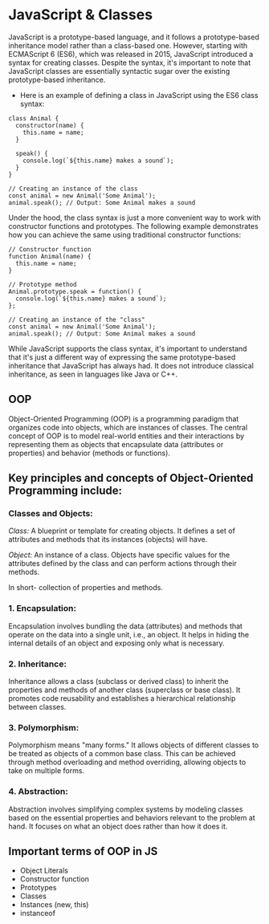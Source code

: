 # JavaScript & Classes
JavaScript is a prototype-based language, and it follows a prototype-based inheritance model rather than a class-based one. However, starting with ECMAScript 6 (ES6), which was released in 2015, JavaScript introduced a syntax for creating classes. Despite the syntax, it's important to note that JavaScript classes are essentially syntactic sugar over the existing prototype-based inheritance.
* Here is an example of defining a class in JavaScript using the ES6 class syntax:

```
class Animal {
  constructor(name) {
    this.name = name;
  }

  speak() {
    console.log(`${this.name} makes a sound`);
  }
}

// Creating an instance of the class
const animal = new Animal('Some Animal');
animal.speak(); // Output: Some Animal makes a sound
```
Under the hood, the class syntax is just a more convenient way to work with constructor functions and prototypes. The following example demonstrates how you can achieve the same using traditional constructor functions:
```
// Constructor function
function Animal(name) {
  this.name = name;
}

// Prototype method
Animal.prototype.speak = function() {
  console.log(`${this.name} makes a sound`);
};

// Creating an instance of the "class"
const animal = new Animal('Some Animal');
animal.speak(); // Output: Some Animal makes a sound
```
While JavaScript supports the class syntax, it's important to understand that it's just a different way of expressing the same prototype-based inheritance that JavaScript has always had. It does not introduce classical inheritance, as seen in languages like Java or C++.

## OOP
Object-Oriented Programming (OOP) is a programming paradigm that organizes code into objects, which are instances of classes. The central concept of OOP is to model real-world entities and their interactions by representing them as objects that encapsulate data (attributes or properties) and behavior (methods or functions).

## Key principles and concepts of Object-Oriented Programming include:

### Classes and Objects:

*Class:* A blueprint or template for creating objects. It defines a set of attributes and methods that its instances (objects) will have.

*Object:* An instance of a class. Objects have specific values for the attributes defined by the class and can perform actions through their methods.

In short- collection of properties and methods.

### 1. Encapsulation:

Encapsulation involves bundling the data (attributes) and methods that operate on the data into a single unit, i.e., an object. It helps in hiding the internal details of an object and exposing only what is necessary.

### 2. Inheritance:

Inheritance allows a class (subclass or derived class) to inherit the properties and methods of another class (superclass or base class). It promotes code reusability and establishes a hierarchical relationship between classes.

### 3. Polymorphism:

Polymorphism means "many forms." It allows objects of different classes to be treated as objects of a common base class. This can be achieved through method overloading and method overriding, allowing objects to take on multiple forms.

### 4. Abstraction:

Abstraction involves simplifying complex systems by modeling classes based on the essential properties and behaviors relevant to the problem at hand. It focuses on what an object does rather than how it does it.

## Important terms of OOP in JS
* Object Literals
* Constructor function
* Prototypes
* Classes
* Instances (new, this)
* instanceof